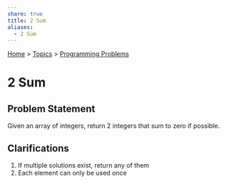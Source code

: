 ```yaml
---  
share: true  
title: 2 Sum  
aliases:  
  - 2 Sum  
---  
```

[Home](../../index.md) > [Topics](../index.md) > [Programming Problems](./index.md)  
# 2 Sum  
## Problem Statement  
Given an array of integers, return 2 integers that sum to zero if possible.  
  
## Clarifications  
1. If multiple solutions exist, return any of them  
2. Each element can only be used once  
